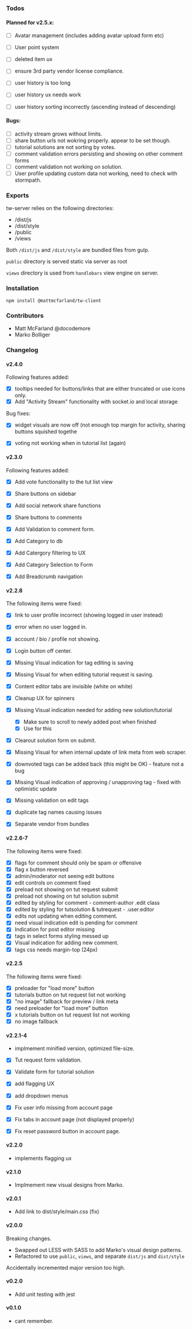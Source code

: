 ### Todos


#### Planned for v2.5.x:

- [ ] Avatar management (includes adding avatar upload form etc)
- [ ] User point system
- [ ] deleted item ux
- [ ] ensure 3rd party vendor license compliance.
- [ ] user history is too long
- [ ] user history ux needs work
- [ ] user history sorting incorrectly (ascending instead of descending)


#### Bugs:

- [ ] activity stream grows without limits.
- [ ] share button urls not wokring properly. appear to be set though.
- [ ] tutorial solutions are not sorting by votes.
- [ ] comment validation errors persisting and showing on other comment forms
- [ ] comment validation not working on solution.
- [ ] User profile updating custom data not working, need to check with stormpath.

### Exports

tw-server relies on the following directories:

- /dist/js
- /dist/style
- /public
- /views

Both `/dist/js` and `/dist/style` are bundled files from gulp.

`public` directory is served static via server as root

`views` directory is used from `handlebars` view engine on server.

### Installation

`npm install @mattmcfarland/tw-client`


### Contributors

- Matt McFarland @docodemore
- Marko Bolliger


### Changelog

#### v2.4.0

Following features added:

- [x] tooltips needed for buttons/links that are either truncated or use icons only.
- [x] Add "Activity Stream" functionality with socket.io and local storage

Bug fixes:

- [x] widget visuals are now off (not enough top margin for activity, sharing buttons squished togethe
- [x] voting not working when in tutorial list (again)


#### v2.3.0

Following features added:

- [x] Add vote functionality to the tut list view
- [x] Share buttons on sidebar
- [x] Add social network share functions
- [x] Share buttons to comments
- [x] Add Validation to comment form.
- [x] Add Category to db
- [x] Add Catergory filtering to UX
- [x] Add Category Selection to Form
- [x] Add Breadcrumb navigation



#### v2.2.8

The following items were fixed:

- [x] link to user profile incorrect (showing logged in user instead)
- [x] error when no user logged in.
- [x] account / bio / profile not showing.
- [x] Login button off center.
- [x] Missing Visual indication for tag editing is saving
- [x] Missing Visual for when editing tutorial request is saving.
- [x] Content editor tabs are invisible (white on white)
- [x] Cleanup UX for spinners
- [x] Missing Visual indication needed for adding new solution/tutorial
   - [x] Make sure to scroll to newly added post when finished
   - [x] Use <Spinner /> for this
- [x] Clearout solution form on submit.
- [x] Missing Visual for when internal update of link meta from web scraper.
- [x] downvoted tags can be added back (this might be OK) - feature not a bug
- [x] Missing Visual indication of approving / unapproving tag - fixed with optimistic update
- [x] Missing validation on edit tags
- [x] duplicate tag names causing issues
- [x] Separate vendor from bundles



#### v2.2.6-7

The following items were fixed:

- [x] flags for comment should only be spam or offensive
- [x] flag x button reversed
- [x] admin/moderator not seeing edit buttons
- [x] edit controls on comment fixed
- [x] preload not showing on tut request submit
- [x] preload not showing on tut solution submit
- [x] edited by styling for comment  - comment-author .edit class
- [x] edited by styling for tutsolution & tutrequest - .user.editor
- [x] edits not updating when editing comment.
- [x] need visual indication edit is pending for comment
- [x] Indication for post editor missing
- [x] tags in select forms styling messed up
- [x] Visual indication for adding new comment.
- [x] tags css needs margin-top (24px)

#### v2.2.5

The following items were fixed:

- [x] preloader for "load more" button
- [x] tutorials button on tut request list not working
- [x] "no image" fallback for preview / link meta
- [x] need preloader for "load more" button
- [x] x tutorials button on tut request list not working
- [x] no image fallback

#### v2.2.1-4

- implmement minified version, optimized file-size.

- [x] Tut request form validation.
- [x] Validate form for tutorial solution
- [x] add flagging UX
- [x] add dropdown menus
- [x] Fix user info missing from account page
- [x] Fix tabs in account page (not displayed properly)
- [x] Fix reset password button in account page.


#### v2.2.0

- implements flagging ux

#### v2.1.0

- Implmement new visual designs from Marko.


#### v2.0.1

- Add link to dist/style/main.css (fix)

#### v2.0.0

Breaking changes.

- Swapped out LESS with SASS to add Marko's visual design patterns.
- Refactored to use `public`, `views`, and separate `dist/js` and `dist/style`

Accidentally incremented major version too high.

#### v0.2.0

- Add unit testing with jest

#### v0.1.0

- cant remember.





